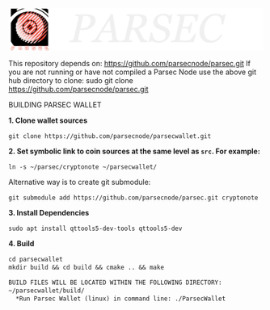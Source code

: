 ![image](https://github.com/parsecnode/parsec-icons/blob/main/PARSEC-zero_banner.png?raw=true)

This repository depends on: https://github.com/parsecnode/parsec.git
If you are not running or have not compiled a Parsec Node use the above git hub directory to clone:
sudo git clone https://github.com/parsecnode/parsec.git

BUILDING PARSEC WALLET

**1. Clone wallet sources**

```
git clone https://github.com/parsecnode/parsecwallet.git
```

**2. Set symbolic link to coin sources at the same level as `src`. For example:**

```
ln -s ~/parsec/cryptonote ~/parsecwallet/
```

Alternative way is to create git submodule:

```
git submodule add https://github.com/parsecnode/parsec.git cryptonote
```
**3. Install Dependencies**

```
sudo apt install qttools5-dev-tools qttools5-dev
```

**4. Build**

```
cd parsecwallet
mkdir build && cd build && cmake .. && make
```
```
BUILD FILES WILL BE LOCATED WITHIN THE FOLLOWING DIRECTORY: ~/parsecwallet/build/
  *Run Parsec Wallet (linux) in command line: ./ParsecWallet 
```

